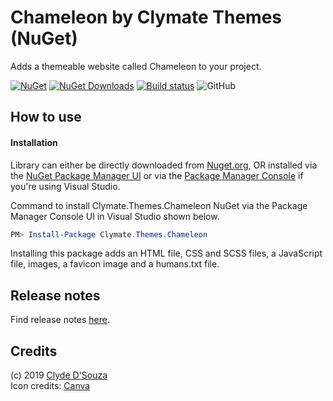 # Chameleon by Clymate Themes (NuGet)

Adds a themeable website called Chameleon to your project.  

[![NuGet](https://img.shields.io/nuget/v/Clymate.Themes.Chameleon.svg?colorB=green&label=NuGet&logo=nuget&style=flat)](https://www.nuget.org/packages/Clymate.Themes.Chameleon/)
[![NuGet Downloads](https://img.shields.io/nuget/dt/Clymate.Themes.Chameleon.svg?colorB=%23004880&label=NuGet%20Downloads&logo=nuget&style=flat)](https://www.nuget.org/packages/Clymate.Themes.Chameleon/)
[![Build status](https://dev.azure.com/horoscope-nuget/Clymate.Themes.Chameleon/_apis/build/status/Master%20branch%20build)](https://dev.azure.com/horoscope-nuget/Clymate.Themes.Chameleon/_build/latest?definitionId=9)
![GitHub](https://img.shields.io/github/license/ClydeDz/clymate-themes-chameleon-nuget.svg)   

## How to use
#### Installation 
Library can either be directly downloaded from [Nuget.org](https://www.nuget.org/packages/Clymate.Themes.Chameleon/), OR installed via the [NuGet Package Manager UI](https://docs.microsoft.com/en-us/nuget/tools/package-manager-ui#finding-and-installing-a-package) or via the [Package Manager Console](https://docs.microsoft.com/en-us/nuget/tools/package-manager-console) if you're using Visual Studio.

Command to install Clymate.Themes.Chameleon NuGet via the Package Manager Console UI in Visual Studio shown below.
```PowerShell
PM> Install-Package Clymate.Themes.Chameleon
```
    
Installing this package adds an HTML file, CSS and SCSS files, a JavaScript file, images, a favicon image and a humans.txt file.    

## Release notes
Find release notes [here](https://github.com/ClydeDz/Clymate.Themes.Chameleon/wiki#release-notes).

## Credits
(c) 2019 [Clyde D'Souza](https://clydedsouza.net)   
Icon credits: [Canva](https://canva.com)
